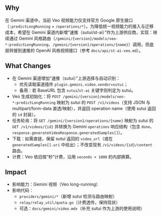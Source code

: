 ## Why
在 Gemini 渠道中，当前 Veo 视频能力仅支持官方 Google 原生接口（`:predictLongRunning` + `/operations/*`）。为降低统一视频能力的接入与迁移成本，希望在 Gemini 渠道内新增“速推（sutui/st-ai）”作为上游供应商，实现：继续通过 Gemini 风格路由（`/gemini/{version}/models/veo-*:predictLongRunning`、`/gemini/{version}/operations/{name}`）调用，但底层转接到速推的 OpenAI 风格视频接口（参考 `docs/api/st-ai-veo.md`）。

## What Changes
- 在 Gemini 渠道增加“速推（sutui）”上游选择与自动识别：
  - 优先读取渠道插件 `plugin.gemini.video.vendor=sutui`；
  - 备用：若 BaseURL 包含 `sutui`/`st-ai` 关键字则判定为 sutui。
- Veo 生成初始化：将 `POST /gemini/{version}/models/veo-*:predictLongRunning` 映射为 sutui 的 `POST /v1/videos`（支持 JSON 与 multipart/form-data 直透/映射），并返回 operation name（使用 sutui 返回的 `id` 封装）。
- 任务轮询：将 `GET /gemini/{version}/operations/{name}` 映射为 sutui 的 `GET /v1/videos/{id}` 并转换为 Gemini `operations` 响应结构（包含 `done`、`response.generateVideoResponse.generatedSamples[]`）。
- 下载：如需直链，保留 sutui 返回的 `video_url`（或在 `generatedSamples[].uri` 中给出）；不改变现有 `/v1/videos/{id}/content` 路由。
- 计费：Veo 依旧按“秒”计费，沿用 `seconds × 1000` 的内部换算。

## Impact
- 影响能力：Gemini 视频（Veo long-running）
- 影响代码：
  - `providers/gemini/*`（新增 sutui 检测与路由映射）
  - `relay/relay_util/quota.go`（计费透传，保持现状）
  - 可选：`docs/gemini/video.mdx`（补充 sutui 作为上游的使用说明）

